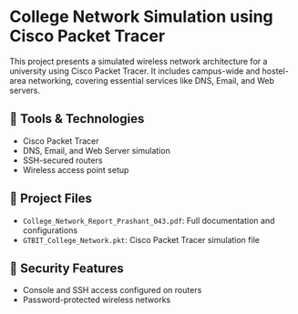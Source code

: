 # College Network Simulation using Cisco Packet Tracer

This project presents a simulated wireless network architecture for a university using Cisco Packet Tracer. It includes campus-wide and hostel-area networking, covering essential services like DNS, Email, and Web servers.

## 🔧 Tools & Technologies
- Cisco Packet Tracer
- DNS, Email, and Web Server simulation
- SSH-secured routers
- Wireless access point setup

## 📄 Project Files
- `College_Network_Report_Prashant_043.pdf`: Full documentation and configurations
- `GTBIT_College_Network.pkt`: Cisco Packet Tracer simulation file

## 🔐 Security Features
- Console and SSH access configured on routers
- Password-protected wireless networks
